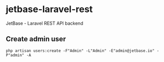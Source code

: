 # jetbase-laravel-rest
JetBase - Laravel REST API backend

## Create admin user
```
php artisan users:create -F"Admin" -L"Admin" -E"admin@jetbase.io" -P"admin" -A 
```